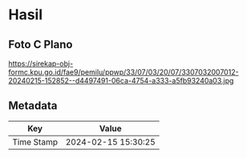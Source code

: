 # Hasil

## Foto C Plano

https://sirekap-obj-formc.kpu.go.id/fae9/pemilu/ppwp/33/07/03/20/07/3307032007012-20240215-152852--d4497491-06ca-4754-a333-a5fb93240a03.jpg


## Metadata

| Key        | Value               |
| ---------- | ------------------- |
| Time Stamp | 2024-02-15 15:30:25 |



